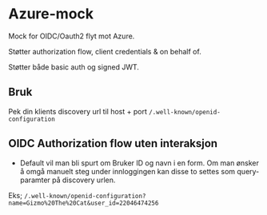 # Azure-mock

Mock for OIDC/Oauth2 flyt mot Azure.

Støtter authorization flow, client credentials & on behalf of.

Støtter både basic auth og signed JWT.

## Bruk
Pek din klients discovery url til host + port `/.well-known/openid-configuration`

## OIDC Authorization flow uten interaksjon
- Default vil man bli spurt om Bruker ID og navn i en form. Om man ønsker å omgå manuelt steg under innloggingen kan disse to settes som query-paramter på discovery urlen.

Eks; `/.well-known/openid-configuration?name=Gizmo%20The%20Cat&user_id=22046474256`